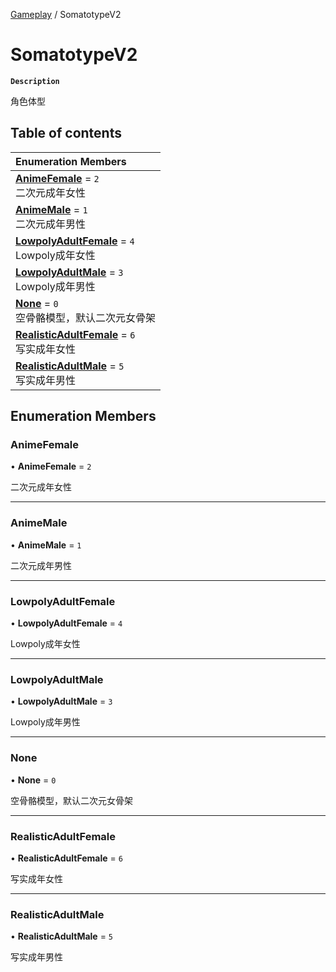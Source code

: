 [Gameplay](../modules/Gameplay.Gameplay.md) / SomatotypeV2

# SomatotypeV2 <Badge type="tip" text="Enumeration" /> 

**`Description`**

角色体型

## Table of contents

| Enumeration Members |
| :-----|
| **[AnimeFemale](Gameplay.SomatotypeV2.md#animefemale)** = ``2`` <br> 二次元成年女性|
| **[AnimeMale](Gameplay.SomatotypeV2.md#animemale)** = ``1`` <br> 二次元成年男性|
| **[LowpolyAdultFemale](Gameplay.SomatotypeV2.md#lowpolyadultfemale)** = ``4`` <br> Lowpoly成年女性|
| **[LowpolyAdultMale](Gameplay.SomatotypeV2.md#lowpolyadultmale)** = ``3`` <br> Lowpoly成年男性|
| **[None](Gameplay.SomatotypeV2.md#none)** = ``0`` <br> 空骨骼模型，默认二次元女骨架|
| **[RealisticAdultFemale](Gameplay.SomatotypeV2.md#realisticadultfemale)** = ``6`` <br> 写实成年女性|
| **[RealisticAdultMale](Gameplay.SomatotypeV2.md#realisticadultmale)** = ``5`` <br> 写实成年男性|

## Enumeration Members

### AnimeFemale  

• **AnimeFemale** = ``2``

二次元成年女性

___

### AnimeMale  

• **AnimeMale** = ``1``

二次元成年男性

___

### LowpolyAdultFemale  

• **LowpolyAdultFemale** = ``4``

Lowpoly成年女性

___

### LowpolyAdultMale  

• **LowpolyAdultMale** = ``3``

Lowpoly成年男性

___

### None  

• **None** = ``0``

空骨骼模型，默认二次元女骨架

___

### RealisticAdultFemale  

• **RealisticAdultFemale** = ``6``

写实成年女性

___

### RealisticAdultMale  

• **RealisticAdultMale** = ``5``

写实成年男性
